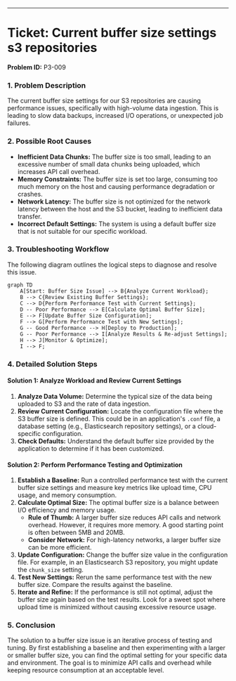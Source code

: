 
-----

# Ticket: Current buffer size settings s3 repositories

**Problem ID:** P3-009

### 1\. Problem Description

The current buffer size settings for our S3 repositories are causing performance issues, specifically with high-volume data ingestion. This is leading to slow data backups, increased I/O operations, or unexpected job failures.

### 2\. Possible Root Causes

  * **Inefficient Data Chunks:** The buffer size is too small, leading to an excessive number of small data chunks being uploaded, which increases API call overhead.
  * **Memory Constraints:** The buffer size is set too large, consuming too much memory on the host and causing performance degradation or crashes.
  * **Network Latency:** The buffer size is not optimized for the network latency between the host and the S3 bucket, leading to inefficient data transfer.
  * **Incorrect Default Settings:** The system is using a default buffer size that is not suitable for our specific workload.

### 3\. Troubleshooting Workflow

The following diagram outlines the logical steps to diagnose and resolve this issue.

```mermaid
graph TD
    A[Start: Buffer Size Issue] --> B{Analyze Current Workload};
    B --> C{Review Existing Buffer Settings};
    C --> D{Perform Performance Test with Current Settings};
    D -- Poor Performance --> E[Calculate Optimal Buffer Size];
    E --> F[Update Buffer Size Configuration];
    F --> G[Perform Performance Test with New Settings];
    G -- Good Performance --> H[Deploy to Production];
    G -- Poor Performance --> I[Analyze Results & Re-adjust Settings];
    H --> J[Monitor & Optimize];
    I --> F;
```

### 4\. Detailed Solution Steps

#### Solution 1: Analyze Workload and Review Current Settings

1.  **Analyze Data Volume:** Determine the typical size of the data being uploaded to S3 and the rate of data ingestion.
2.  **Review Current Configuration:** Locate the configuration file where the S3 buffer size is defined. This could be in an application's `.conf` file, a database setting (e.g., Elasticsearch repository settings), or a cloud-specific configuration.
3.  **Check Defaults:** Understand the default buffer size provided by the application to determine if it has been customized.

#### Solution 2: Perform Performance Testing and Optimization

1.  **Establish a Baseline:** Run a controlled performance test with the current buffer size settings and measure key metrics like upload time, CPU usage, and memory consumption.
2.  **Calculate Optimal Size:** The optimal buffer size is a balance between I/O efficiency and memory usage.
      * **Rule of Thumb:** A larger buffer size reduces API calls and network overhead. However, it requires more memory. A good starting point is often between 5MB and 20MB.
      * **Consider Network:** For high-latency networks, a larger buffer size can be more efficient.
3.  **Update Configuration:** Change the buffer size value in the configuration file. For example, in an Elasticsearch S3 repository, you might update the `chunk_size` setting.
4.  **Test New Settings:** Rerun the same performance test with the new buffer size. Compare the results against the baseline.
5.  **Iterate and Refine:** If the performance is still not optimal, adjust the buffer size again based on the test results. Look for a sweet spot where upload time is minimized without causing excessive resource usage.

### 5\. Conclusion

The solution to a buffer size issue is an iterative process of testing and tuning. By first establishing a baseline and then experimenting with a larger or smaller buffer size, you can find the optimal setting for your specific data and environment. The goal is to minimize API calls and overhead while keeping resource consumption at an acceptable level.
